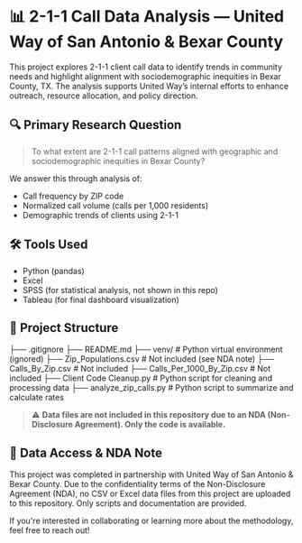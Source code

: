 # 📊 2-1-1 Call Data Analysis — United Way of San Antonio & Bexar County

This project explores 2-1-1 client call data to identify trends in community needs and highlight alignment with sociodemographic inequities in Bexar County, TX. The analysis supports United Way’s internal efforts to enhance outreach, resource allocation, and policy direction.

## 🔍 Primary Research Question

> To what extent are 2-1-1 call patterns aligned with geographic and sociodemographic inequities in Bexar County?

We answer this through analysis of:
- Call frequency by ZIP code
- Normalized call volume (calls per 1,000 residents)
- Demographic trends of clients using 2-1-1

## 🛠️ Tools Used
- Python (pandas)
- Excel
- SPSS (for statistical analysis, not shown in this repo)
- Tableau (for final dashboard visualization)

## 📁 Project Structure

├── .gitignore
├── README.md
├── venv/ # Python virtual environment (ignored)
├── Zip_Populations.csv # Not included (see NDA note)
├── Calls_By_Zip.csv # Not included
├── Calls_Per_1000_By_Zip.csv # Not included
├── Client Code Cleanup.py # Python script for cleaning and processing data
├── analyze_zip_calls.py # Python script to summarize and calculate rates

> ⚠️ **Data files are not included in this repository due to an NDA (Non-Disclosure Agreement). Only the code is available.**

## 🚫 Data Access & NDA Note

This project was completed in partnership with United Way of San Antonio & Bexar County. Due to the confidentiality terms of the Non-Disclosure Agreement (NDA), no CSV or Excel data files from this project are uploaded to this repository. Only scripts and documentation are provided.

If you're interested in collaborating or learning more about the methodology, feel free to reach out!
